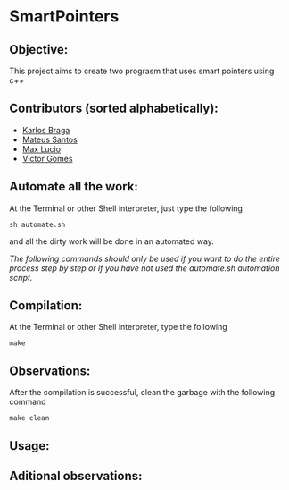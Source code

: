# SmartPointers

## Objective:
This project aims to create two prograsm that uses smart pointers using c++


## Contributors (sorted alphabetically):
* [Karlos Braga](https://github.com/)
* [Mateus Santos](https://github.com/mateuspim)
* [Max Lucio](https://github.com/)
* [Victor Gomes](https://github.com/VictorGom3s)

## Automate all the work:
At the Terminal or other Shell interpreter, just type the following
```
sh automate.sh
```
and all the dirty work will be done in an automated way.

*The following commands should only be used if you want to do the entire process step by step or if you have not used the automate.sh automation script.*

## Compilation:
At the Terminal or other Shell interpreter, type the following
```
make
```
## Observations:
After the compilation is successful, clean the garbage with the following command
```
make clean
```

## Usage:


## Aditional observations:

